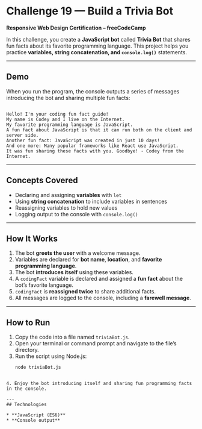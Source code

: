 # Challenge 19 — Build a Trivia Bot

**Responsive Web Design Certification – freeCodeCamp**

In this challenge, you create a **JavaScript bot** called **Trivia Bot** that shares fun facts about its favorite programming language. This project helps you practice **variables, string concatenation, and `console.log()`** statements.

---

## Demo

When you run the program, the console outputs a series of messages introducing the bot and sharing multiple fun facts:

```

Hello! I'm your coding fun fact guide!
My name is Codey and I live on the Internet.
My favorite programming language is JavaScript.
A fun fact about JavaScript is that it can run both on the client and server side.
Another fun fact: JavaScript was created in just 10 days!
And one more: Many popular frameworks like React use JavaScript.
It was fun sharing these facts with you. Goodbye! - Codey from the Internet.

````

---

## Concepts Covered

- Declaring and assigning **variables** with `let`  
- Using **string concatenation** to include variables in sentences  
- Reassigning variables to hold new values  
- Logging output to the console with `console.log()`  

---

## How It Works

1. The bot **greets the user** with a welcome message.  
2. Variables are declared for **bot name**, **location**, and **favorite programming language**.  
3. The bot **introduces itself** using these variables.  
4. A `codingFact` variable is declared and assigned a **fun fact** about the bot’s favorite language.  
5. `codingFact` is **reassigned twice** to share additional facts.  
6. All messages are logged to the console, including a **farewell message**.  

---

## How to Run

1. Copy the code into a file named `triviaBot.js`.  
2. Open your terminal or command prompt and navigate to the file’s directory.  
3. Run the script using Node.js:  
   ```bash
   node triviaBot.js
````

4. Enjoy the bot introducing itself and sharing fun programming facts in the console.

---
## Technologies

* **JavaScript (ES6)**
* **Console output**
